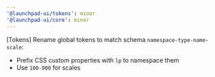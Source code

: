 ```yaml
---
'@launchpad-ui/tokens': minor
'@launchpad-ui/core': minor
---
```


[Tokens] Rename global tokens to match schema `namespace-type-name-scale`:

- Prefix CSS custom properties with `lp` to namespace them
- Use `100-900` for scales
